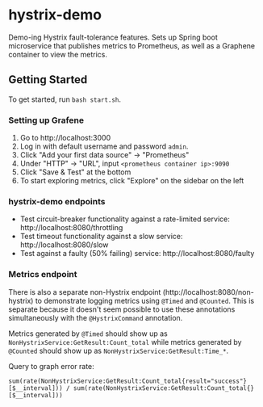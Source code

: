 # hystrix-demo
Demo-ing Hystrix fault-tolerance features. Sets up Spring boot microservice that publishes metrics
to Prometheus, as well as a Graphene container to view the metrics.

## Getting Started
To get started, run `bash start.sh`.

### Setting up Grafene
1. Go to http://localhost:3000
2. Log in with default username and password `admin`.
3. Click "Add your first data source" -> "Prometheus"
4. Under "HTTP" -> "URL", input `<prometheus container ip>:9090`
5. Click "Save & Test" at the bottom
6. To start exploring metrics, click "Explore" on the sidebar on the left

### hystrix-demo endpoints
* Test circuit-breaker functionality against a rate-limited service:  http://localhost:8080/throttling
* Test timeout functionality against a slow service: http://localhost:8080/slow
* Test against a faulty (50% failing) service: http://localhost:8080/faulty

### Metrics endpoint

There is also a separate non-Hystrix endpoint (http://localhost:8080/non-hystrix) to demonstrate logging metrics using
`@Timed` and `@Counted`. This is separate because it doesn't seem possible to use these annotations simultaneously
with the `@HystrixCommand` annotation.

Metrics generated by `@Timed` should show up as `NonHystrixService:GetResult:Count_total` while metrics
generated by `@Counted` should show up as `NonHystrixService:GetResult:Time_*`.

Query to graph error rate:
```
sum(rate(NonHystrixService:GetResult:Count_total{result="success"}[$__interval])) / sum(rate(NonHystrixService:GetResult:Count_total{}[$__interval]))
```
